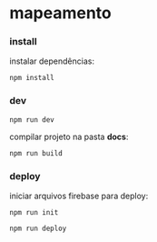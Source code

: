 # mapeamento
### install
instalar dependências:
```console
npm install
```

### dev
```console
npm run dev
```

compilar projeto na pasta **docs**: 
```console
npm run build
```

### deploy
iniciar arquivos firebase para deploy: 
```console
npm run init
```
```console
npm run deploy
```
